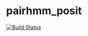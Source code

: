 # pairhmm_posit
[![Build Status](https://travis-ci.com/lvandam/pairhmm-posit.svg?token=yutvygABpyCys69DQPzB&branch=master)](https://travis-ci.com/lvandam/pairhmm-posit)
